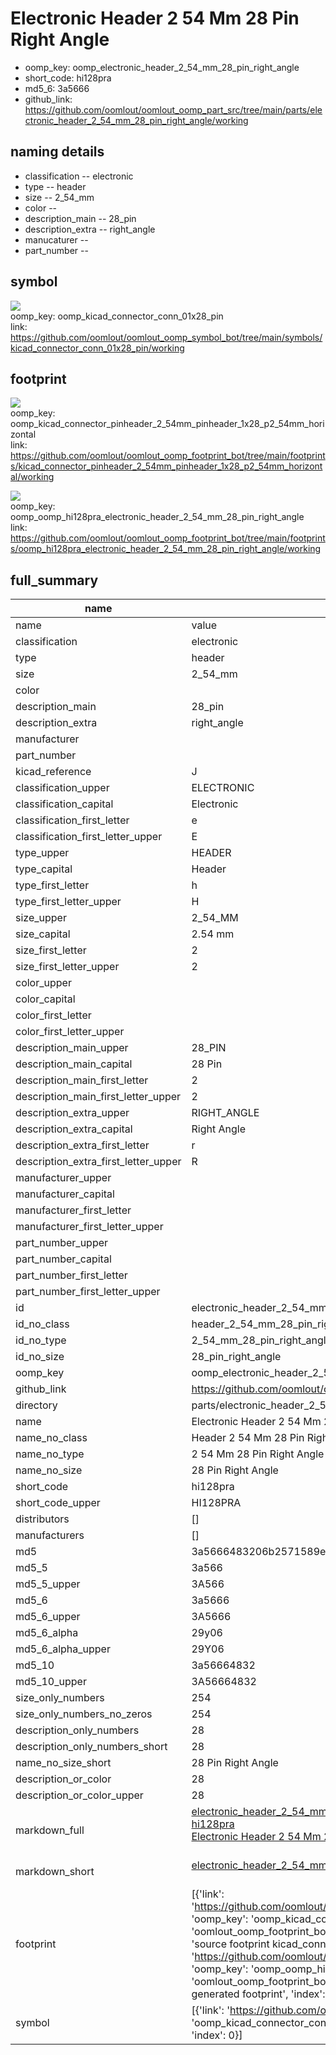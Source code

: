 # Electronic Header 2 54 Mm 28 Pin Right Angle

  
* oomp_key: oomp_electronic_header_2_54_mm_28_pin_right_angle 
* short_code: hi128pra
* md5_6: 3a5666  
* github_link: https://github.com/oomlout/oomlout_oomp_part_src/tree/main/parts/electronic_header_2_54_mm_28_pin_right_angle/working  
## naming details
* classification -- electronic
* type -- header
* size -- 2_54_mm
* color -- 
* description_main -- 28_pin
* description_extra -- right_angle
* manucaturer -- 
* part_number -- 



## symbol

![](symbol/{index}/working/working_600.png)  
oomp_key: oomp_kicad_connector_conn_01x28_pin  
link: https://github.com/oomlout/oomlout_oomp_symbol_bot/tree/main/symbols/kicad_connector_conn_01x28_pin/working  

## footprint

![](footprint/{index}/working/working_600.png)  
oomp_key: oomp_kicad_connector_pinheader_2_54mm_pinheader_1x28_p2_54mm_horizontal  
link: https://github.com/oomlout/oomlout_oomp_footprint_bot/tree/main/footprints/kicad_connector_pinheader_2_54mm_pinheader_1x28_p2_54mm_horizontal/working  

![](footprint/{index}/working/working_600.png)  
oomp_key: oomp_oomp_hi128pra_electronic_header_2_54_mm_28_pin_right_angle  
link: https://github.com/oomlout/oomlout_oomp_footprint_bot/tree/main/footprints/oomp_hi128pra_electronic_header_2_54_mm_28_pin_right_angle/working  

## full_summary
| name | value | 
| --- | --- | 
| name | value | 
| classification | electronic | 
| type | header | 
| size | 2_54_mm | 
| color |  | 
| description_main | 28_pin | 
| description_extra | right_angle | 
| manufacturer |  | 
| part_number |  | 
| kicad_reference | J | 
| classification_upper | ELECTRONIC | 
| classification_capital | Electronic | 
| classification_first_letter | e | 
| classification_first_letter_upper | E | 
| type_upper | HEADER | 
| type_capital | Header | 
| type_first_letter | h | 
| type_first_letter_upper | H | 
| size_upper | 2_54_MM | 
| size_capital | 2.54 mm | 
| size_first_letter | 2 | 
| size_first_letter_upper | 2 | 
| color_upper |  | 
| color_capital |  | 
| color_first_letter |  | 
| color_first_letter_upper |  | 
| description_main_upper | 28_PIN | 
| description_main_capital | 28 Pin | 
| description_main_first_letter | 2 | 
| description_main_first_letter_upper | 2 | 
| description_extra_upper | RIGHT_ANGLE | 
| description_extra_capital | Right Angle | 
| description_extra_first_letter | r | 
| description_extra_first_letter_upper | R | 
| manufacturer_upper |  | 
| manufacturer_capital |  | 
| manufacturer_first_letter |  | 
| manufacturer_first_letter_upper |  | 
| part_number_upper |  | 
| part_number_capital |  | 
| part_number_first_letter |  | 
| part_number_first_letter_upper |  | 
| id | electronic_header_2_54_mm_28_pin_right_angle | 
| id_no_class | header_2_54_mm_28_pin_right_angle | 
| id_no_type | 2_54_mm_28_pin_right_angle | 
| id_no_size | 28_pin_right_angle | 
| oomp_key | oomp_electronic_header_2_54_mm_28_pin_right_angle | 
| github_link | https://github.com/oomlout/oomlout_oomp_part_src/tree/main/parts/electronic_header_2_54_mm_28_pin_right_angle/working | 
| directory | parts/electronic_header_2_54_mm_28_pin_right_angle | 
| name | Electronic Header 2 54 Mm 28 Pin Right Angle | 
| name_no_class | Header 2 54 Mm 28 Pin Right Angle | 
| name_no_type | 2 54 Mm 28 Pin Right Angle | 
| name_no_size | 28 Pin Right Angle | 
| short_code | hi128pra | 
| short_code_upper | HI128PRA | 
| distributors | [] | 
| manufacturers | [] | 
| md5 | 3a5666483206b2571589e53e6804d18f | 
| md5_5 | 3a566 | 
| md5_5_upper | 3A566 | 
| md5_6 | 3a5666 | 
| md5_6_upper | 3A5666 | 
| md5_6_alpha | 29y06 | 
| md5_6_alpha_upper | 29Y06 | 
| md5_10 | 3a56664832 | 
| md5_10_upper | 3A56664832 | 
| size_only_numbers | 254 | 
| size_only_numbers_no_zeros | 254 | 
| description_only_numbers | 28 | 
| description_only_numbers_short | 28 | 
| name_no_size_short | 28 Pin Right Angle | 
| description_or_color | 28 | 
| description_or_color_upper | 28 | 
| markdown_full | [electronic_header_2_54_mm_28_pin_right_angle](https://github.com/oomlout/oomlout_oomp_part_src/tree/main/parts/electronic_header_2_54_mm_28_pin_right_angle/working)<br>[hi128pra](https://github.com/oomlout/oomlout_oomp_part_src/tree/main/parts/electronic_header_2_54_mm_28_pin_right_angle/working)<br>[Electronic Header 2 54 Mm 28 Pin Right Angle](https://github.com/oomlout/oomlout_oomp_part_src/tree/main/parts/electronic_header_2_54_mm_28_pin_right_angle/working)<br><br> | 
| markdown_short | [electronic_header_2_54_mm_28_pin_right_angle](https://github.com/oomlout/oomlout_oomp_part_src/tree/main/parts/electronic_header_2_54_mm_28_pin_right_angle/working)<br><br> | 
| footprint | [{'link': 'https://github.com/oomlout/oomlout_oomp_footprint_bot/tree/main/foootprntss/kicad_connector_pinheader_2_54mm_pinheader_1x28_p2_54mm_horizontal', 'oomp_key': 'oomp_kicad_connector_pinheader_2_54mm_pinheader_1x28_p2_54mm_horizontal', 'directory': 'oomlout_oomp_footprint_bot/footprints/kicad_connector_pinheader_2_54mm_pinheader_1x28_p2_54mm_horizontal//working/working.kicad_mod', 'note': 'source footprint kicad_connector_pinheader_2_54mm_pinheader_1x28_p2_54mm_horizontal', 'index': 0}, {'link': 'https://github.com/oomlout/oomlout_oomp_footprint_bot/tree/main/foootprntss/oomp_hi128pra_electronic_header_2_54_mm_28_pin_right_angle', 'oomp_key': 'oomp_oomp_hi128pra_electronic_header_2_54_mm_28_pin_right_angle', 'directory': 'oomlout_oomp_footprint_bot/footprints/oomp_hi128pra_electronic_header_2_54_mm_28_pin_right_angle//working/working.kicad_mod', 'note': 'oomp generated footprint', 'index': 1}] | 
| symbol | [{'link': 'https://github.com/oomlout/oomlout_oomp_symbol_bot/tree/main/symbols/kicad_connector_conn_01x28_pin', 'oomp_key': 'oomp_kicad_connector_conn_01x28_pin', 'directory': 'oomlout_oomp_symbol_bot/symbols/kicad_connector_conn_01x28_pin//working/working.kicad_sym', 'index': 0}] | 
